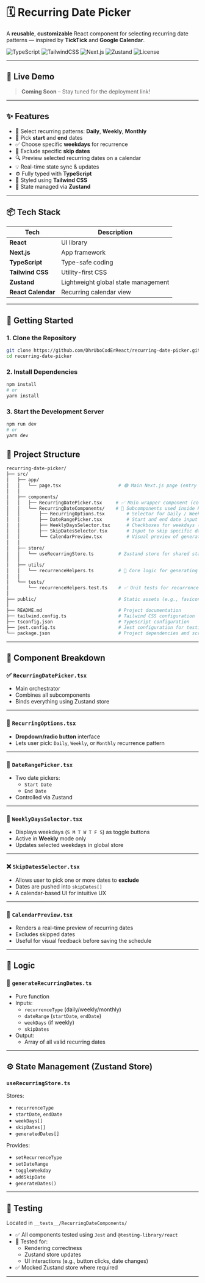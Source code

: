 # 🗓️ Recurring Date Picker

A **reusable**, **customizable** React component for selecting recurring date patterns — inspired by **TickTick** and **Google Calendar**.

![TypeScript](https://img.shields.io/badge/Language-TypeScript-blue.svg)
![TailwindCSS](https://img.shields.io/badge/Style-TailwindCSS-06B6D4)
![Next.js](https://img.shields.io/badge/Framework-Next.js-black)
![Zustand](https://img.shields.io/badge/State-Zustand-yellowgreen)
![License](https://img.shields.io/github/license/DhrUboCodErReact/recurring-date-picker)

---

## 🔗 Live Demo

> **Coming Soon** – Stay tuned for the deployment link!

---

## ✨ Features

- 📅 Select recurring patterns: **Daily**, **Weekly**, **Monthly**
- 📆 Pick **start** and **end** dates
- ✅ Choose specific **weekdays** for recurrence
- 🚫 Exclude specific **skip dates**
- 🔍 Preview selected recurring dates on a calendar
- 💡 Real-time state sync & updates
- ⚙️ Fully typed with **TypeScript**
- 🎨 Styled using **Tailwind CSS**
- 🧠 State managed via **Zustand**

---

## 📦 Tech Stack

| Tech               | Description                        |
|--------------------|------------------------------------|
| **React**          | UI library                         |
| **Next.js**        | App framework                      |
| **TypeScript**     | Type-safe coding                   |
| **Tailwind CSS**   | Utility-first CSS                  |
| **Zustand**        | Lightweight global state management|
| **React Calendar** | Recurring calendar view            |

---

## 🚀 Getting Started

### 1. Clone the Repository

```bash
git clone https://github.com/DhrUboCodErReact/recurring-date-picker.git
cd recurring-date-picker
```

### 2.  Install Dependencies

```bash
npm install
# or
yarn install
```

### 3. Start the Development Server

```bash
npm run dev
# or
yarn dev
```

## 📁 Project Structure

```bash
recurring-date-picker/
├── src/
│   ├── app/
│   │   └── page.tsx                     # 🟢 Main Next.js page (entry point)
│   │
│   ├── components/
│   │   ├── RecurringDatePicker.tsx     # ✅ Main wrapper component (core UI & logic)
│   │   └── RecurringDateComponents/    # 🔧 Subcomponents used inside RecurringDatePicker
│   │       ├── RecurringOptions.tsx        # Selector for Daily / Weekly / Monthly
│   │       ├── DateRangePicker.tsx         # Start and end date input
│   │       ├── WeeklyDaysSelector.tsx      # Checkboxes for weekdays (Mon–Sun)
│   │       ├── SkipDatesSelector.tsx       # Input to skip specific dates
│   │       └── CalendarPreview.tsx         # Visual preview of generated recurring dates
│   │
│   ├── store/
│   │   └── useRecurringStore.ts         # Zustand store for shared state
│   │
│   ├── utils/
│   │   └── recurrenceHelpers.ts         # 🧠 Core logic for generating recurrence dates
│   │
│   └── tests/
│       └── recurrenceHelpers.test.ts    # ✅ Unit tests for recurrence logic
│
├── public/                              # Static assets (e.g., favicons, images)
│
├── README.md                            # Project documentation
├── tailwind.config.ts                   # Tailwind CSS configuration
├── tsconfig.json                        # TypeScript configuration
├── jest.config.ts                       # Jest configuration for testing
└── package.json                         # Project dependencies and scripts
```


---

## 🧠 Component Breakdown

### ✅ `RecurringDatePicker.tsx`
- Main orchestrator
- Combines all subcomponents
- Binds everything using Zustand store

---

### 🔁 `RecurringOptions.tsx`
- **Dropdown/radio button** interface
- Lets user pick: `Daily`, `Weekly`, or `Monthly` recurrence pattern

---

### 📅 `DateRangePicker.tsx`
- Two date pickers:
  - `Start Date`
  - `End Date`
- Controlled via Zustand

---

### 📆 `WeeklyDaysSelector.tsx`
- Displays weekdays (`S M T W T F S`) as toggle buttons
- Active in **Weekly** mode only
- Updates selected weekdays in global store

---

### ❌ `SkipDatesSelector.tsx`
- Allows user to pick one or more dates to **exclude**
- Dates are pushed into `skipDates[]`
- A calendar-based UI for intuitive UX

---

### 👀 `CalendarPreview.tsx`
- Renders a real-time preview of recurring dates
- Excludes skipped dates
- Useful for visual feedback before saving the schedule

---

## 🔗 Logic

### 🧠 `generateRecurringDates.ts`
- Pure function
- Inputs:
  - `recurrenceType` (daily/weekly/monthly)
  - `dateRange` (`startDate`, `endDate`)
  - `weekDays` (if weekly)
  - `skipDates`
- Output:
  - Array of all valid recurring dates

---

## ⚙️ State Management (Zustand Store)

### `useRecurringStore.ts`
Stores:
- `recurrenceType`
- `startDate`, `endDate`
- `weekDays[]`
- `skipDates[]`
- `generatedDates[]`

Provides:
- `setRecurrenceType`
- `setDateRange`
- `toggleWeekday`
- `addSkipDate`
- `generateDates()`

---

## 🧪 Testing

Located in `__tests__/RecurringDateComponents/`

- ✅ All components tested using `Jest` and `@testing-library/react`
- 🧪 Tested for:
  - Rendering correctness
  - Zustand store updates
  - UI interactions (e.g., button clicks, date changes)
- ✅ Mocked Zustand store where required

---



